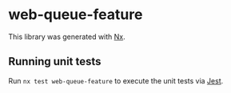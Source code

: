 # web-queue-feature

This library was generated with [Nx](https://nx.dev).

## Running unit tests

Run `nx test web-queue-feature` to execute the unit tests via [Jest](https://jestjs.io).
